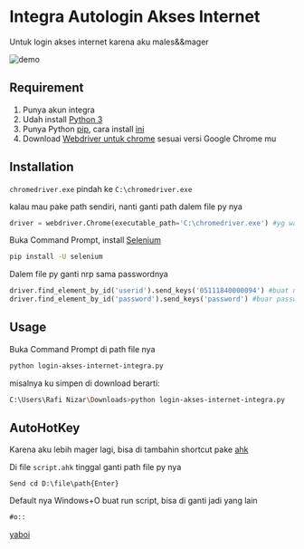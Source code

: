 # Integra Autologin Akses Internet

Untuk login akses internet karena aku males&&mager

![demo](https://media.giphy.com/media/cjiFG82TysNVqkt3Km/giphy.gif)

## Requirement

1. Punya akun integra
2. Udah install [Python 3](https://www.python.org/downloads/)
3. Punya Python [pip](https://pip.pypa.io/en/stable/), cara install [ini](https://www.liquidweb.com/kb/install-pip-windows/)
4. Download [Webdriver untuk chrome](https://chromedriver.chromium.org/downloads) sesuai versi Google Chrome mu


## Installation

`chromedriver.exe` pindah ke `C:\chromedriver.exe`

kalau mau pake path sendiri, nanti ganti path dalem file py nya
```python
driver = webdriver.Chrome(executable_path='C:\chromedriver.exe') #yg warna ijo
```

Buka Command Prompt, install [Selenium](https://pypi.org/project/selenium/)

```bash
pip install -U selenium
```
Dalem file py ganti nrp sama passwordnya
```python
driver.find_element_by_id('userid').send_keys('05111840000094') #buat nrp
driver.find_element_by_id('password').send_keys('password') #buar password
```

## Usage

Buka Command Prompt di path file nya
```bash
python login-akses-internet-integra.py
```
misalnya ku simpen di download berarti:
```bash
C:\Users\Rafi Nizar\Downloads>python login-akses-internet-integra.py
```

## AutoHotKey

Karena aku lebih mager lagi, bisa di tambahin shortcut pake [ahk](https://www.autohotkey.com/)

Di file `script.ahk` tinggal ganti path file py nya
```ahk
Send cd D:\file\path{Enter}
```

Default nya Windows+O buat run script, bisa di ganti jadi yang lain
```html
#o::
```

[yaboi](https://steamcommunity.com/id/nizar15/)
